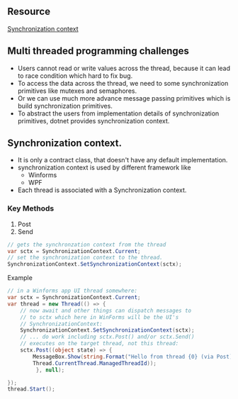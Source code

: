 ## Resource
[Synchronization context](https://www.codeproject.com/Articles/5274751/Understanding-the-SynchronizationContext-in-NET-wi)

## Multi threaded programming challenges

* Users cannot read or write values across the thread, because it can lead to race condition which hard to  fix bug. 
* To access the data across the thread, we need to some synchronization primitives like mutexes and semaphores.
* Or we can use much more advance message passing primitives which is build synchronization primitives.
* To abstract the users from implementation details of synchronization primitives, dotnet provides synchronization context.

## Synchronization context.

* It is only a contract class, that doesn't have any default implementation. 
* synchronization context is used by different framework like 
    - Winforms
    - WPF  
* Each thread is associated with a Synchronization context.

### Key Methods
 1. Post
 2. Send

```C# 
// gets the synchronzation context from the thread
var sctx = SynchronizationContext.Current;
// set the synchronization context to the thread.
SynchronizationContext.SetSynchronizationContext(sctx);

```
Example 
```C#
// in a Winforms app UI thread somewhere:
var sctx = SynchronizationContext.Current;
var thread = new Thread(() => {
    // now await and other things can dispatch messages to 
    // to sctx which here in WinForms will be the UI's 
    // SynchronizationContext:
    SynchronizationContext.SetSynchronizationContext(sctx); 
    // ... do work including sctx.Post() and/or sctx.Send()
    // executes on the target thread, not this thread:
    sctx.Post((object state) => { 
        MessageBox.Show(string.Format("Hello from thread {0} (via Post)",
        Thread.CurrentThread.ManagedThreadId));
         }, null);

});
thread.Start();

```